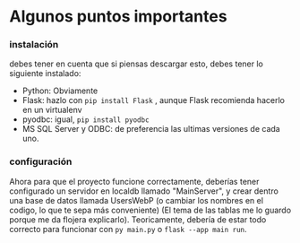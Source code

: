 # Algunos puntos importantes
### instalación
debes tener en cuenta que si piensas descargar esto, debes tener lo siguiente instalado:
- Python: Obviamente
- Flask: hazlo con ``` pip install Flask ``` , aunque Flask recomienda hacerlo en un virtualenv
- pyodbc: igual, ``` pip install pyodbc ```
- MS SQL Server y ODBC: de preferencia las ultimas versiones de cada uno.
### configuración
Ahora para que el proyecto funcione correctamente, deberías tener configurado un servidor en localdb llamado "MainServer", y crear dentro una base de datos llamada UsersWebP (o cambiar los nombres en el codigo, lo que te sepa más conveniente) (El tema de las tablas me lo guardo porque me da flojera explicarlo).
Teoricamente, debería de estar todo correcto para funcionar con ```py main.py``` o ```flask --app main run```.
